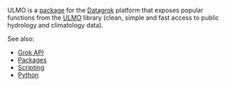 ULMO is a [package](https://datagrok.ai/help/develop/develop#packages) for the [Datagrok](https://datagrok.ai) platform
that exposes popular functions from the 
[ULMO](https://github.com/ulmo-dev/ulmo) library (clean, simple and fast access to public hydrology and climatology data).

See also: 
  * [Grok API](https://datagrok.ai/help/develop/js-api)
  * [Packages](https://datagrok.ai/help/develop/develop#packages)
  * [Scripting](https://datagrok.ai/help/develop/scripting)
  * [Python](https://www.python.org/)
